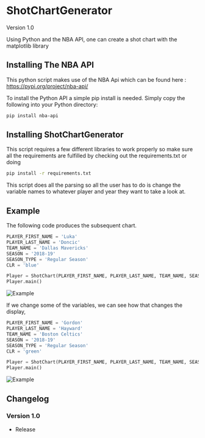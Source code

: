 # ShotChartGenerator
Version 1.0

Using Python and the NBA API, one can create a shot chart with the matplotlib library

## Installing The NBA API

This python script makes use of the NBA Api which can be found here : https://pypi.org/project/nba-api/

To install the Python API a simple pip install is needed. Simply copy the following into your Python directory:

```bash
pip install nba-api
```

## Installing ShotChartGenerator

This script requires a few different libraries to work properly so make sure all the requirements are fulfilled by checking out the requirements.txt or doing

```bash
pip install -r requirements.txt
```

This script does all the parsing so all the user has to do is change the variable names to whatever player and year they want to take a look at.

## Example

The following code produces the subsequent chart.

```python
PLAYER_FIRST_NAME = 'Luka'
PLAYER_LAST_NAME = 'Doncic'
TEAM_NAME = 'Dallas Mavericks'
SEASON = '2018-19'
SEASON_TYPE = 'Regular Season'
CLR = 'blue'

Player = ShotChart(PLAYER_FIRST_NAME, PLAYER_LAST_NAME, TEAM_NAME, SEASON, SEASON_TYPE, CLR)
Player.main()
```

![Example](https://user-images.githubusercontent.com/74287805/113078970-04158b80-9189-11eb-83e1-fcf2711b5693.png)

If we change some of the variables, we can see how that changes the display,

```python
PLAYER_FIRST_NAME = 'Gordon'
PLAYER_LAST_NAME = 'Hayward'
TEAM_NAME = 'Boston Celtics'
SEASON = '2018-19'
SEASON_TYPE = 'Regular Season'
CLR = 'green'

Player = ShotChart(PLAYER_FIRST_NAME, PLAYER_LAST_NAME, TEAM_NAME, SEASON, SEASON_TYPE, CLR)
Player.main()
```

![Example](https://user-images.githubusercontent.com/74287805/113079231-81d99700-9189-11eb-9a1e-9e3f61792300.png)

## Changelog

### Version 1.0
- Release
